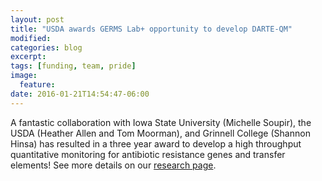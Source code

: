```yaml
---
layout: post
title: "USDA awards GERMS Lab+ opportunity to develop DARTE-QM"
modified:
categories: blog
excerpt:
tags: [funding, team, pride]
image:
  feature:
date: 2016-01-21T14:54:47-06:00
---
```


A fantastic collaboration with Iowa State University (Michelle Soupir), the USDA (Heather Allen and Tom Moorman), and Grinnell College (Shannon Hinsa) has resulted in a three year award to develop a high throughput quantitative monitoring for antibiotic resistance genes and transfer elements!  See more details on our [research page](http://germslab.org/research/).
